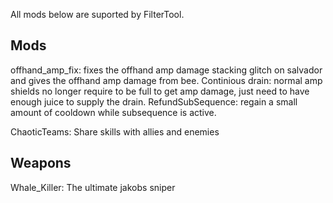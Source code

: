 All mods below are suported by FilterTool.

## Mods
offhand_amp_fix: fixes the offhand amp damage stacking glitch on salvador and gives the offhand amp damage from bee.
Continious drain: normal amp shields no longer require to be full to get amp damage, just need to have enough juice to supply the drain.
RefundSubSequence: regain a small amount of cooldown while subsequence is active.

ChaoticTeams: Share skills with allies and enemies

## Weapons
Whale_Killer: The ultimate jakobs sniper

